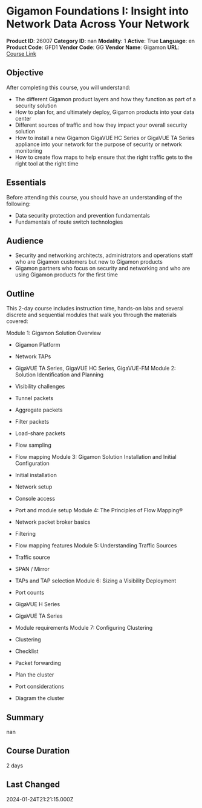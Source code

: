 # Gigamon Foundations I: Insight into Network Data Across Your Network

**Product ID**: 26007
**Category ID**: nan
**Modality**: 1
**Active**: True
**Language**: en
**Product Code**: GFD1
**Vendor Code**: GG
**Vendor Name**: Gigamon
**URL**: [Course Link](https://www.fastlaneus.com/course/gigamon-gfd1)

## Objective
After completing this course, you will understand:


- The different Gigamon product layers and how they function as part of a security solution
- How to plan for, and ultimately deploy, Gigamon products into your data center
- Different sources of traffic and how they impact your overall security solution
- How to install a new Gigamon GigaVUE HC Series or GigaVUE TA Series appliance into your network for the purpose of security or network monitoring
- How to create flow maps to help ensure that the right traffic gets to the right tool at the right time

## Essentials
Before attending this course, you should have an understanding of the following:


- Data security protection and prevention fundamentals
- Fundamentals of route switch technologies

## Audience
- Security and networking architects, administrators and operations staff who are Gigamon customers but new to Gigamon products
- Gigamon partners who focus on security and networking and who are using Gigamon products for the first time

## Outline
This 2-day course includes instruction time, hands-on labs and several discrete and sequential modules that walk you through the materials covered:

Module 1: Gigamon Solution Overview


- Gigamon Platform
- Network TAPs
- GigaVUE TA Series, GigaVUE HC Series, GigaVUE-FM
Module 2: Solution Identification and Planning


- Visibility challenges
- Tunnel packets
- Aggregate packets
- Filter packets
- Load-share packets
- Flow sampling
- Flow mapping
Module 3: Gigamon Solution Installation and Initial Configuration


- Initial installation
- Network setup
- Console access
- Port and module setup
Module 4: The Principles of Flow Mapping®


- Network packet broker basics
- Filtering
- Flow mapping features
Module 5: Understanding Traffic Sources


- Traffic source
- SPAN / Mirror
- TAPs and TAP selection
Module 6: Sizing a Visibility Deployment


- Port counts
- GigaVUE H Series
- GigaVUE TA Series
- Module requirements
Module 7: Configuring Clustering


- Clustering
- Checklist
- Packet forwarding
- Plan the cluster
- Port considerations
- Diagram the cluster

## Summary
nan

## Course Duration
2 days

## Last Changed
2024-01-24T21:21:15.000Z
